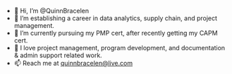 - 👋 Hi, I’m @QuinnBracelen
- 👀 I’m establishing a career in data analytics, supply chain, and project management.
- 🌱 I’m currently pursuing my PMP cert, after recently getting my CAPM cert.
- 💞️ I love project management, program development, and documentation & admin support related work.
- 📫 Reach me at quinnbracelen@live.com
